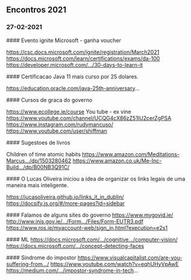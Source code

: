 ## Encontros 2021

### 27-02-2021

#### Evento ignite Microsoft - ganha voucher

https://csc.docs.microsoft.com/ignite/registration/March2021
https://docs.microsoft.com/learn/certifications/exams/da-100
https://developer.microsoft.com/.../30-days-to-learn-it

#### Certificacao Java 11 mais curso por 25 dolares.

https://education.oracle.com/java-25th-anniversary...

#### Cursos de graca do governo

https://www.ecollege.ie/course
You tube - ex vine
https://www.youtube.com/channel/UCQG4cX86zZ51IU2cerZgPSA
 https://www.instagram.com/rudymancuso/
https://www.youtube.com/user/shiffman

#### Sugestoes de livros

Children of time 
atomic habits
https://www.amazon.com/Meditations-Marcus.../dp/1503280462
https://www.amazon.co.uk/Me-Inc-Build.../dp/B00NB3Q91C/

#### O Lucas Oliveira iniciou a idea de organizar os links legais de uma maneira mais inteligente.

https://jucasoliveira.github.io/links_it_in_dublin/
https://docsify.js.org/#/more-pages?id=sidebar

#### Falamos de alguns sites do governo
https://www.mygovid.ie/
http://www.inis.gov.ie/.../Form.../Files/Form-EUTR3.pdf
https://www.ros.ie/myaccount-web/sign_in.html?execution=e2s1

#### ML 
https://docs.microsoft.com/.../cognitive.../computer-vision/
https://docs.microsoft.com/.../concept-detecting-faces

#### Sindrome do impostor
https://www.visualcapitalist.com/are-you-suffering-from.../
https://www.youtube.com/watch?v=eqhUHyVpAwE
https://medium.com/.../impostor-syndrome-in-tech...